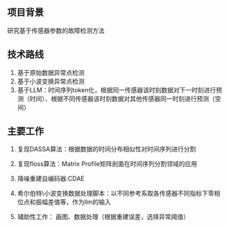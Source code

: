 ## 项目背景
研究基于传感器参数的故障检测方法
## 技术路线
1. 基于原始数据异常点检测
2. 基于小波变换异常点检测
3. 基于LLM：时间序列token化，根据同一传感器该时刻数据对下一时刻进行预测（时间）、根据不同传感器该时刻数据对其他传感器同一时刻进行预测（空间）
## 主要工作
1. 复现DASSA算法：根据数据的时间分布相似性对时间序列进行分割
   
2. 复现floss算法：Matrix Profile矩阵剖面在时间序列分割领域的应用
   
3. 降噪重建自编码器:CDAE
   
4. 希尔伯特\小波变换数据处理脚本：以不同参考系取各传感器不同指标下零相位点和振幅差值等，作为llm的输入
   
5. 辅助性工作： 画图、数据处理（根据重建误差，选择异常阈值）

   